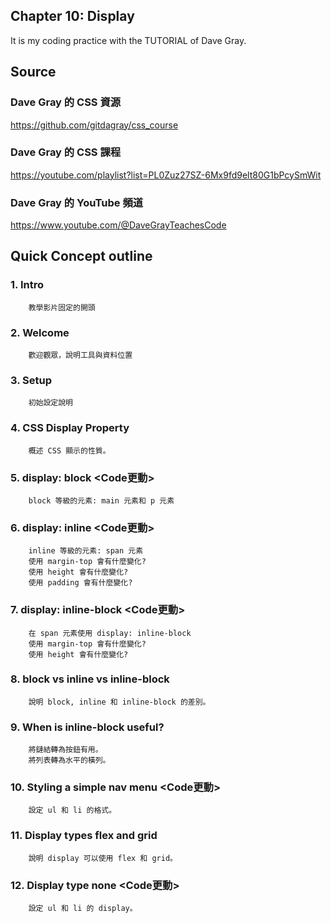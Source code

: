 ## Chapter 10: Display
It is my coding practice with the TUTORIAL of Dave Gray. 

## Source
### Dave Gray 的 CSS 資源
https://github.com/gitdagray/css_course

### Dave Gray 的 CSS 課程
https://youtube.com/playlist?list=PL0Zuz27SZ-6Mx9fd9elt80G1bPcySmWit

### Dave Gray 的 YouTube 頻道
https://www.youtube.com/@DaveGrayTeachesCode

## Quick Concept outline
###  1. Intro
        教學影片固定的開頭

###  2. Welcome
        歡迎觀眾，說明工具與資料位置

###  3. Setup
        初始設定說明

###  4. CSS Display Property
        概述 CSS 顯示的性質。

###  5. display: block <Code更動>
        block 等級的元素: main 元素和 p 元素

###  6. display: inline <Code更動>
        inline 等級的元素: span 元素
        使用 margin-top 會有什麼變化?
        使用 height 會有什麼變化?
        使用 padding 會有什麼變化?

###  7. display: inline-block <Code更動>
        在 span 元素使用 display: inline-block
        使用 margin-top 會有什麼變化?
        使用 height 會有什麼變化?

###  8. block vs inline vs inline-block
        說明 block, inline 和 inline-block 的差別。

###  9. When is inline-block useful?        
        將鏈結轉為按鈕有用。
        將列表轉為水平的橫列。

### 10. Styling a simple nav menu <Code更動>
        設定 ul 和 li 的格式。

### 11. Display types flex and grid
        說明 display 可以使用 flex 和 grid。
        
### 12. Display type none <Code更動>
        設定 ul 和 li 的 display。
        
        
